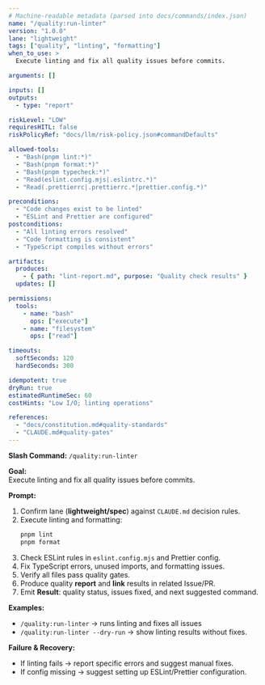 ```yaml
---
# Machine-readable metadata (parsed into docs/commands/index.json)
name: "/quality:run-linter"
version: "1.0.0"
lane: "lightweight"
tags: ["quality", "linting", "formatting"]
when_to_use: >
  Execute linting and fix all quality issues before commits.

arguments: []

inputs: []
outputs:
  - type: "report"

riskLevel: "LOW"
requiresHITL: false
riskPolicyRef: "docs/llm/risk-policy.json#commandDefaults"

allowed-tools:
  - "Bash(pnpm lint:*)"
  - "Bash(pnpm format:*)"
  - "Bash(pnpm typecheck:*)"
  - "Read(eslint.config.mjs|.eslintrc.*)"
  - "Read(.prettierrc|.prettierrc.*|prettier.config.*)"

preconditions:
  - "Code changes exist to be linted"
  - "ESLint and Prettier are configured"
postconditions:
  - "All linting errors resolved"
  - "Code formatting is consistent"
  - "TypeScript compiles without errors"

artifacts:
  produces:
    - { path: "lint-report.md", purpose: "Quality check results" }
  updates: []

permissions:
  tools:
    - name: "bash"
      ops: ["execute"]
    - name: "filesystem"
      ops: ["read"]

timeouts:
  softSeconds: 120
  hardSeconds: 300

idempotent: true
dryRun: true
estimatedRuntimeSec: 60
costHints: "Low I/O; linting operations"

references:
  - "docs/constitution.md#quality-standards"
  - "CLAUDE.md#quality-gates"
---
```


**Slash Command:** `/quality:run-linter`

**Goal:**  
Execute linting and fix all quality issues before commits.

**Prompt:**  
1) Confirm lane (**lightweight/spec**) against `CLAUDE.md` decision rules.  
2) Execute linting and formatting:
   ```bash
   pnpm lint
   pnpm format
   ```
3) Check ESLint rules in `eslint.config.mjs` and Prettier config.
4) Fix TypeScript errors, unused imports, and formatting issues.
5) Verify all files pass quality gates.
6) Produce quality **report** and **link** results in related Issue/PR.
7) Emit **Result**: quality status, issues fixed, and next suggested command.

**Examples:**  
- `/quality:run-linter` → runs linting and fixes all issues
- `/quality:run-linter --dry-run` → show linting results without fixes.

**Failure & Recovery:**  
- If linting fails → report specific errors and suggest manual fixes.
- If config missing → suggest setting up ESLint/Prettier configuration.
